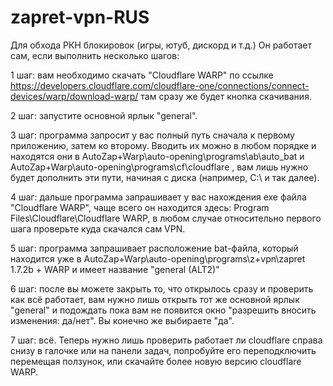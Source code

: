 # zapret-vpn-RUS
Для обхода РКН блокировок (игры, ютуб, дискорд и т.д.)
Он работает сам, если выполнить несколько шагов:

1 шаг: вам необходимо скачать "Cloudflare WARP" по ссылке https://developers.cloudflare.com/cloudflare-one/connections/connect-devices/warp/download-warp/  там сразу же будет кнопка скачивания.

2 шаг: запустите основной ярлык "general".

3 шаг: программа запросит у вас полный путь сначала к первому приложению, затем ко второму. Вводить их можно в любом порядке и находятся они в  AutoZap+Warp\auto-opening\programs\ab\auto_bat  и  AutoZap+Warp\auto-opening\programs\cf\cloudflare  , вам лишь нужно будет дополнить эти пути, начиная с диска (например, C:\ и так далее).

4 шаг: дальше программа запрашивает у вас нахождения exe файла "Cloudflare WARP", чаще всего он находится здесь: Program Files\Cloudflare\Cloudflare WARP, в любом случае относительно первого шага проверьте куда скачался сам VPN.

5 шаг: программа запрашивает расположение bat-файла, который находится уже в AutoZap+Warp\auto-opening\programs\z+vpn\zapret 1.7.2b + WARP и имеет название "general (ALT2)"

6 шаг: после вы можете закрыть то, что открылось сразу и проверить как всё работает, вам нужно лишь открыть тот же основной ярлык "general" и подождать пока вам не появится окно "разрешить вносить изменения: да/нет". Вы конечно же выбираете "да". 

7 шаг: всё. Теперь нужно лишь проверить работает ли cloudflare справа снизу в галочке или на панели задач, попробуйте его переподключить перемещая ползунок, или скачайте более новую версию cloudflare WARP.
